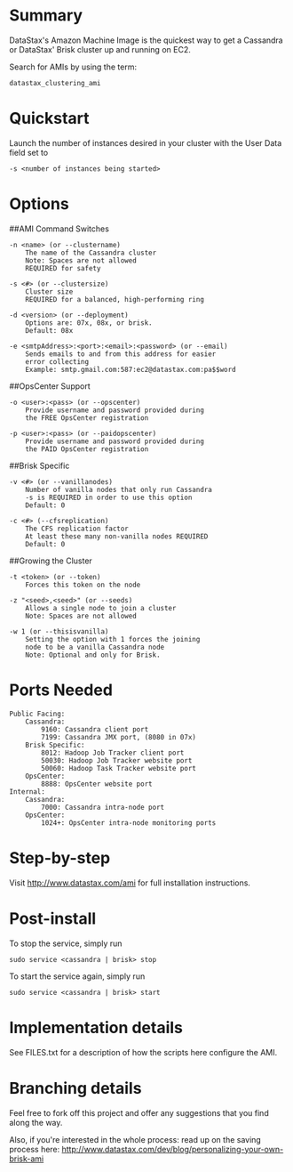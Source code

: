 Summary
=======
DataStax's Amazon Machine Image is the quickest way to get a Cassandra
or DataStax' Brisk cluster up and running on EC2.

Search for AMIs by using the term: 

    datastax_clustering_ami


Quickstart
==========

Launch the number of instances desired in your cluster with the User
Data field set to

    -s <number of instances being started>


Options
=======

##AMI Command Switches

    -n <name> (or --clustername)
        The name of the Cassandra cluster
        Note: Spaces are not allowed
        REQUIRED for safety

    -s <#> (or --clustersize) 
        Cluster size
        REQUIRED for a balanced, high-performing ring

    -d <version> (or --deployment)
        Options are: 07x, 08x, or brisk.
        Default: 08x

    -e <smtpAddress>:<port>:<email>:<password> (or --email)
        Sends emails to and from this address for easier
        error collecting
        Example: smtp.gmail.com:587:ec2@datastax.com:pa$$word

##OpsCenter Support

    -o <user>:<pass> (or --opscenter)
        Provide username and password provided during 
        the FREE OpsCenter registration

    -p <user>:<pass> (or --paidopscenter)
        Provide username and password provided during 
        the PAID OpsCenter registration

##Brisk Specific

    -v <#> (or --vanillanodes)
        Number of vanilla nodes that only run Cassandra
        -s is REQUIRED in order to use this option
        Default: 0

    -c <#> (--cfsreplication)
        The CFS replication factor
        At least these many non-vanilla nodes REQUIRED
        Default: 0

##Growing the Cluster
    
    -t <token> (or --token)
        Forces this token on the node 

    -z "<seed>,<seed>" (or --seeds)
        Allows a single node to join a cluster
        Note: Spaces are not allowed

    -w 1 (or --thisisvanilla)
        Setting the option with 1 forces the joining 
        node to be a vanilla Cassandra node
        Note: Optional and only for Brisk.


Ports Needed
============

    Public Facing:
        Cassandra:
            9160: Cassandra client port
            7199: Cassandra JMX port, (8080 in 07x)
        Brisk Specific:
            8012: Hadoop Job Tracker client port
            50030: Hadoop Job Tracker website port
            50060: Hadoop Task Tracker website port
        OpsCenter:
            8888: OpsCenter website port
    Internal:
        Cassandra:
            7000: Cassandra intra-node port
        OpsCenter:
            1024+: OpsCenter intra-node monitoring ports


Step-by-step
============

Visit http://www.datastax.com/ami for
full installation instructions.


Post-install
============

To stop the service, simply run

    sudo service <cassandra | brisk> stop

To start the service again, simply run

    sudo service <cassandra | brisk> start


Implementation details
======================

See FILES.txt for a description of how the scripts here configure the
AMI.


Branching details
=================

Feel free to fork off this project and offer any suggestions that you
find along the way.

Also, if you're interested in the whole process: read up on the saving
process here:
http://www.datastax.com/dev/blog/personalizing-your-own-brisk-ami
